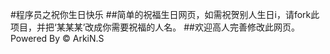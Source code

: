 #程序员之祝你生日快乐
##简单的祝福生日网页，如需祝贺别人生日i，请fork此项目，并把‘某某某’改成你需要祝福的人名。
##欢迎高人完善修改此网页。
Powered By &copy; ArkiN.S
